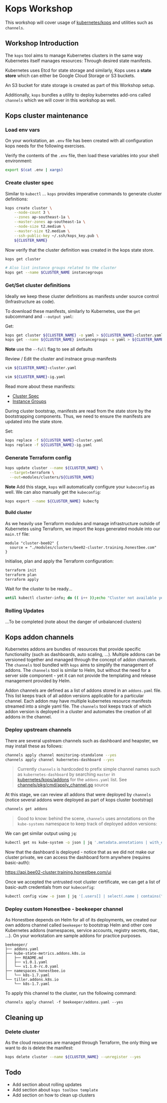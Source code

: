 # Kops Workshop

This workshop will cover usage of [kubernetes/kops](https://github.com/kubernetes/kops) and utilities such as `channels`.

## Workshop Introduction

The `kops` tool aims to manage Kubernetes clusters in the same way Kubernetes itself manages resources: Through desired state manifests.

Kubernetes uses Etcd for state storage and similarly, Kops uses a **state store** which can either be Google Cloud Storage or S3 buckets. 

An S3 bucket for state storage is created as part of this Workshop setup.

Additionally, `kops` bundles a utility to deploy kubernetes add-ons called `channels` which we will cover in this workshop as well.

## Kops cluster maintenance

### Load env vars

On your workstation, an `.env` file has been created with all configuration kops needs for the following exercises.

Verify the contents of the `.env` file, then load these variables into your shell environment:

```bash
export $(cat .env | xargs)
```

### Create cluster spec

Similar to `kubectl` ... `kops` provides imperative commands to generate cluster definitions:

```bash
kops create cluster \
    --node-count 3 \
    --zones ap-southeast-1a \
    --master-zones ap-southeast-1a \
    --node-size t2.medium \
    --master-size t2.medium \
    --ssh-public-key ~/.ssh/kops_key.pub \
    ${CLUSTER_NAME}
```

Now verify that the cluster definition was created in the kops state store.

```bash
kops get cluster

# Also list instance groups related to the cluster
kops get --name $CLUSTER_NAME instancegroups
```

### Get/Set cluster definitions

Ideally we keep these cluster definitions as manifests under source control (Infrastructure as code).

To download these manifests, similarly to Kubernetes, use the `get` subcommand and `--output yaml`:

Get:

```bash
kops get cluster ${CLUSTER_NAME} -o yaml > ${CLUSTER_NAME}-cluster.yaml
kops get --name ${CLUSTER_NAME} instancegroups -o yaml > ${CLUSTER_NAME}-ig.yaml
```

**Note** use the `--full` flag to see all defaults

Review / Edit the cluster and instnace group manifests

```bash
vim ${CLUSTER_NAME}-cluster.yaml
```

```bash
vim ${CLUSTER_NAME}-ig.yaml
```

Read more about these manifests:

- [Cluster Spec](https://github.com/kubernetes/kops/blob/master/docs/cluster_spec.md)
- [Instance Groups](https://github.com/kubernetes/kops/blob/master/docs/instance_groups.md)

During cluster bootstrap, manifests are read from the state store by the bootstrapping components. 
Thus, we need to ensure the manifests are updated into the state store.

Set:

```bash
kops replace -f ${CLUSTER_NAME}-cluster.yaml
kops replace -f ${CLUSTER_NAME}-ig.yaml
```

### Generate Terraform config

```bash
kops update cluster --name ${CLUSTER_NAME} \
  --target=terraform \
  --out=modules/clusters/${CLUSTER_NAME} 
```

**Note** Add this stage, `kops` will automatically configure your `kubeconfig` as well. 
We can also manually get the `kubeconfig`: 

```bash
kops export --name ${CLUSTER_NAME} kubecfg
```

#### Build cluster

As we heavily use Terraform modules and manage infrastructure outside of Kubernetes using Terraform, we import the kops generated module into our `main.tf` file:

```hcl
module "cluster-bee02" {
  source = "./modules/clusters/bee02-cluster.training.honestbee.com"
}
```

Initialise, plan and apply the Terraform configuration:

```bash
terraform init
terraform plan
terraform apply
```

Wait for the cluster to be ready...

```bash
until kubectl cluster-info; do (( i++ ));echo "Cluster not available yet, waiting for 5 seconds ($i)"; sleep 5; done
```

### Rolling Updates

...To be completed (note about the danger of unbalanced clusters)

## Kops addon channels

Kubernetes addons are bundles of resources that provide specific functionality (such as dashboards, auto scaling, ...). Multiple addons can be versioned together and managed through the concept of
addon channels. The `channels` tool bundled with `kops` aims to simplify the management of addons. The `channels` tool is similar to Helm, but without the need for a server side component - yet it can not provide the templating and release management provided by Helm.

Addon channels are defined as a list of addons stored in an `addons.yaml` file. This list  keeps track of all addon versions applicable for a particular channel. Each addon may have multiple
kubernetes resource manifests streamed into a single yaml file. The `channels` tool keeps track of which addon version is deployed in a cluster and automates
the creation of all addons in the channel.

### Deploy upstream channels

There are several upstream channels such as dashboard and heapster, we may install these as follows:

```bash
channels apply channel monitoring-standalone --yes
channels apply channel kubernetes-dashboard --yes
```

> Currently `channels` is hardcoded to prefix simple channel names such as `kubernetes-dashboard` by searching `master` in [kubernetes/kops/addons](https://github.com/kubernetes/kops/tree/master/addons/kubernetes-dashboard) for the `addons.yaml` list.
> See [channels/pkg/cmd/apply_channel.go](https://sourcegraph.com/github.com/kubernetes/kops@1.7.1/-/blob/channels/pkg/cmd/apply_channel.go#L90) source

At this stage, we can review all addons that were deployed by `channels` (notice several addons were deployed as part of kops cluster bootstrap)

```bash
channels get addons
```

> Good to know: behind the scene, `channels` uses annotations on the `kube-systems` namespace to keep track of deployed addon versions:

We can get similar output using `jq`:

```bash
kubectl get ns kube-system -o json | jq '.metadata.annotations | with_entries(select(.value | contains("addons"))) | map_values(fromjson | .version)'
```

Now that the dashboard is deployed - notice that as we did not make our cluster private, we can access the dashboard form anywhere (requires basic-auth):

https://api.bee02-cluster.training.honestbee.com/ui

Once we accepted the untrusted root cluster certificate, we can get a list of basic-auth credentials from our `kubeconfig`:

```bash
kubectl config view -o json | jq '[.users[] | select(.name | contains("basic-auth")) | {(.name): {(.user.username): .user.password}}]'
```

### Deploy custom Honestbee - beekeeper channel

As Honestbee depends on Helm for all of its deployments, we created our own addons channel called `beekeeper` to bootstrap Helm and 
other core Kubernetes addons (namespaces, service accounts, registry secrets, rbac, ...). On your workstation are sample addons for
practice purposes.

```
beekeeper/
├── addons.yaml
├── kube-state-metrics.addons.k8s.io
│   ├── README.md
│   ├── v1.0.1.yaml
│   └── v1.1.0-rc.0.yaml
├── namespaces.honestbee.io
│   └── k8s-1.7.yaml
└── tiller.addons.k8s.io
    └── k8s-1.7.yaml
```

To apply this channel to the cluster, run the following command:

```
channels apply channel -f beekeeper/addons.yaml --yes
```


## Cleaning up

### Delete cluster

As the cloud resources are managed through Terraform, the only thing we want to do is delete the manifest:

```bash
kops delete cluster --name ${CLUSTER_NAME} --unregister --yes
```

## Todo

- Add section about rolling updates
- Add section about `kops toolbox template`
- Add section on how to clean up clusters
